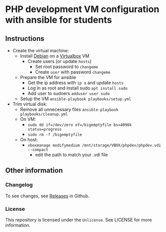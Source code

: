 # PHP development VM configuration with ansible for students

## Instructions

* Create the virtual machine:
	* Install [Debian](https://www.debian.org/) on a [Virtualbox](https://www.virtualbox.org/) VM
		* Create users (or update `hosts`)
			* Set root password to `changeme`
			* Create `user` with password `changeme`
	* Prepare the VM for ansible
		* Get the ip address with `ip a` and update `hosts`
		* Log in as root and install sudo `apt install sudo`
		* Add user to sudoers `adduser user sudo`
	* Setup the VM `ansible-playbook playbooks/setup.yml`
* Trim virtual disk:
	* Remove all unnecessary files `ansible-playbook playbooks/cleanup.yml`
	* On VM:
		* `sudo dd if=/dev/zero of=/bigemptyfile bs=4096k status=progress`
		* `sudo rm -f /bigemptyfile`
	* On host:
		* `vboxmanage modifymedium /mnt/storage/VBOX/phpdev/phpdev.vdi --compact`
			* edit the path to match your .vdi file

## Other information

### Changelog

To see changes, see [Releases](https://github.com/tgrants/php-dev-vm-ansible/releases) in Github.

### License

This repository is licensed under the `Unlicense`. See LICENSE for more information.
